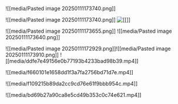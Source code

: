 ![[media/Pasted image 20250111173740.png]]

![[media/Pasted image 20250111173740.png]]
![[[<img src="Pasted image 20250111173740.png">]]](https://github.com/Stehfyn/vault/blob/main/vault/media/Pasted%20image%2020250111173740.png)

![[media/Pasted image 20250111173655.png]]
![[media/Pasted image 20250111173640.png]]

![[media/Pasted image 20250111172929.png]]![[media/Pasted image 20250111173910.png]]
![[media/ddfe7e49156e0b77193b4233bad98b39.mp4]]

![[media/f660101e1658dd1f3a7fa2756bd71d7e.mp4]]

![[media/f109215b89da2cc9cd76e61f9bbb954c.mp4]]

![[media/bd69b27a90ca8e5cd49b353c0c74e621.mp4]]

